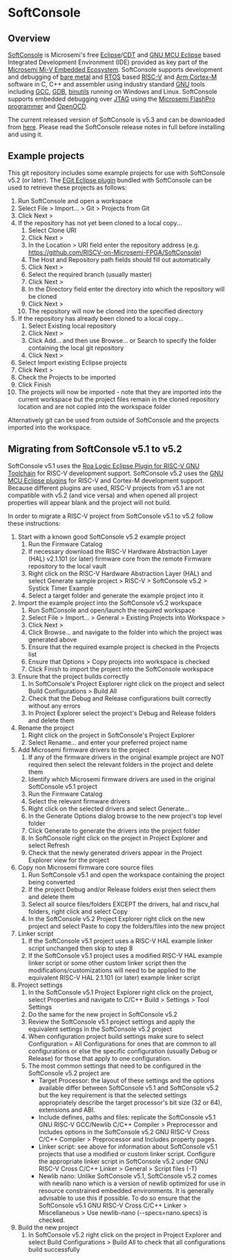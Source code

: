 # SoftConsole

## Overview

[SoftConsole](https://www.microsemi.com/products/fpga-soc/design-resources/design-software/softconsole) is Microsemi's free [Eclipse](https://www.eclipse.org/home/index.php)/[CDT](https://www.eclipse.org/cdt/) and [GNU MCU Eclipse](https://gnu-mcu-eclipse.github.io/) based Integrated Development Environment (IDE) provided as key part of the [Microsemi Mi-V Embedded Ecosystem](https://www.microsemi.com/products/fpga-soc/mi-v-ecosystem). SoftConsole supports development and debugging of [bare metal](https://en.wikipedia.org/wiki/Bare_machine) and [RTOS](https://en.wikipedia.org/wiki/Real-time_operating_system) based [RISC-V](https://riscv.org/) and [Arm Cortex-M](https://www.arm.com/products/processors/cortex-m) software in C, C++ and assembler using industry standard [GNU](https://www.gnu.org/) tools including [GCC](https://gcc.gnu.org/), [GDB](https://www.gnu.org/software/gdb/), [binutils](https://www.gnu.org/software/binutils/) running on Windows and Linux. SoftConsole supports embedded debugging over [JTAG](https://en.wikipedia.org/wiki/JTAG) using the [Microsemi FlashPro programmer](https://www.microsemi.com/products/fpga-soc/design-resources/programming-debug-tools) and [OpenOCD](http://openocd.org/).

The current released version of SoftConsole is v5.3 and can be downloaded from [here](https://www.microsemi.com/products/fpga-soc/design-resources/design-software/softconsole#downloads).
Please read the SoftConsole release notes in full before installing and using it.

## Example projects

This git repository includes some example projects for use with SoftConsole v5.2 (or later).
The [EGit Eclipse plugin](https://www.eclipse.org/egit/) bundled with SoftConsole can be used to retrieve these projects as follows:

1. Run SoftConsole and open a workspace
2. Select File > Import… > Git > Projects from Git
3. Click Next >
4. If the repository has not yet been cloned to a local copy...
   1. Select Clone URI
   2. Click Next >
   3. In the Location > URI field enter the repository address (e.g. https://github.com/RISCV-on-Microsemi-FPGA/SoftConsole) 
   4. The Host and Repository path fields should fill out automatically
   5. Click Next >
   6. Select the required branch (usually master)
   7. Click Next >
   8. In the Directory field enter the directory into which the repository will be cloned
   9. Click Next >
   10. The repository will now be cloned into the specified directory
5. If the repository has already been cloned to a local copy...
   1. Select Existing local repository
   2. Click Next >
   3. Click Add… and then use Browse… or Search to specify the folder containing the local git repository
   4. Click Next > 
6. Select Import existing Eclipse projects 
7. Click Next >
8. Check the Projects to be imported 
9. Click Finish
10. The projects will now be imported - note that they are imported into the current workspace but the project files remain in the cloned repository location and are not copied into the workspace folder

Alternatively git can be used from outside of SoftConsole and the projects imported into the workspace.

## Migrating from SoftConsole v5.1 to v5.2

SoftConsole v5.1 uses the [Roa Logic Eclipse Plugin for RISC-V GNU Toolchain](https://github.com/RoaLogic/riscv_gnu_eclipse) for RISC-V development support.
SoftConsole v5.2 uses the [GNU MCU Eclipse plugins](https://gnu-mcu-eclipse.github.io/) for RISC-V and Cortex-M development support.
Because different plugins are used, RISC-V projects from v5.1 are not compatible with v5.2 (and vice versa) and when opened all project properties will appear blank and the project will not build.

In order to migrate a RISC-V project from SoftConsole v5.1 to v5.2 follow these instructions:

1. Start with a known good SoftConsole v5.2 example project
   1. Run the Firmware Catalog
   2. If necessary download the RISC-V Hardware Abstraction Layer (HAL) v2.1.101 (or later) firmware core from the remote Firmware repository to the local vault
   3. Right click on the RISC-V Hardware Abstraction Layer (HAL) and select Generate sample project > RISC-V > SoftConsole v5.2 > Systick Timer Example
   4. Select a target folder and generate the example project into it
2. Import the example project into the SoftConsole v5.2 workspace
   1. Run SoftConsole and open/launch the required workspace
   2. Select File > Import… > General > Existing Projects into Workspace > 
   3. Click Next >
   4. Click Browse… and navigate to the folder into which the project was generated above
   5. Ensure that the required example project is checked in the Projects list
   6. Ensure that Options > Copy projects into workspace is checked
   7. Click Finish to import the project into the SoftConsole workspace
3. Ensure that the project builds correctly
   1. In SoftConsole's Project Explorer right click on the project and select Build Configurations > Build All
   2. Check that the Debug and Release configurations built correctly without any errors
   3. In Project Explorer select the project's Debug and Release folders and delete them
4. Rename the project
   1. Right click on the project in SoftConsole's Project Explorer
   2. Select Rename… and enter your preferred project name
5. Add Microsemi firmware drivers to the project
   1. If any of the firmware drivers in the original example project are NOT required then select the relevant folders in the project and delete them
   2. Identify which Microsemi firmware drivers are used in the original SoftConsole v5.1 project
   3. Run the Firmware Catalog
   4. Select the relevant firmware drivers 
   5. Right click on the selected drivers and select Generate…
   6. In the Generate Options dialog browse to the new project's top level folder
   7. Click Generate to generate the drivers into the project folder
   8. In SoftConsole right click on the project in Project Explorer and select Refresh
   9. Check that the newly generated drivers appear in the Project Explorer view for the project
6. Copy non Microsemi firmware core source files
   1. Run SoftConsole v5.1 and open the workspace containing the project being converted
   2. If the project Debug and/or Release folders exist then select them and delete them
   3. Select all source files/folders EXCEPT the drivers, hal and riscv_hal folders, right click and select Copy
   4. In the SoftConsole v5.2 Project Explorer right click on the new project and select Paste to copy the folders/files into the new project
7. Linker script
   1. If the SoftConsole v5.1 project uses a RISC-V HAL example linker script unchanged then skip to step 8
   2. If the SoftConsole v5.1 project uses a modified RISC-V HAL example linker script or some other custom linker script then the modifications/customizations will need to be applied to the equivalent RISC-V HAL 2.1.101 (or later) example linker script
8. Project settings
   1. In the SoftConsole v5.1 Project Explorer right click on the project, select Properties and navigate to C/C++ Build > Settings > Tool Settings
   2. Do the same for the new project in SoftConsole v5.2
   3. Review the SoftConsole v5.1 project settings and apply the equivalent settings in the SoftConsole v5.2 project
   4. When configuration project build settings make sure to select Configuration = All Configurations for ones that are common to all configurations or else the specific configuration (usually Debug or Release) for those that apply to one configuration.
   5. The most common settings that need to be configured in the SoftConsole v5.2 project are
      - Target Processor: the layout of these settings and the options available differ between SoftConsole v5.1 and SoftConsole v5.2 but the key requirement is that the selected settings appropriately describe the target processor's bit size (32 or 64), extensions and ABI.
      - Include defines, paths and files: replicate the SoftConsole v5.1 GNU RISC-V GCC/Newlib C/C++ Compiler > Preprocessor and Includes options in the SoftConsole v5.2 GNU RISC-V Cross C/C++ Compiler > Preprocessor and Includes property pages.
      - Linker script: see above for information about SoftConsole v5.1 projects that use a modified or custom linker script. Configure the appropriate linker script in SoftConsole v5.2 under GNU RISC-V Cross C/C++ Linker > General > Script files (-T)
      - Newlib nano: Unlike SoftConsole v5.1, SoftConsole v5.2 comes with newlib nano which is a version of newlib optimized for use in resource constrained embedded environments. It is generally advisable to use this if possible. To do so ensure that the SoftConsole v5.1 GNU RISC-V Cross C/C++ Linker > Miscellaneous > Use newlib-nano (--specs=nano.specs) is checked.
9.	Build the new project
    1.	In SoftConsole v5.2 right click on the project in Project Explorer and select Build Configurations > Build All to check that all configurations build successfully
 
